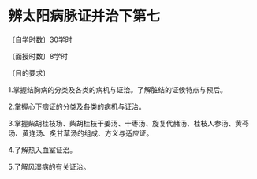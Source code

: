 # 辨太阳病脉证并治下第七

〔自学时数〕30学时

〔面授时数〕8学时

〔目的要求〕

1.掌握结胸病的分类及各类的病机与证治。了解脏结的证候特点与预后。

2.掌握心下痞证的分类及各类的病机与证治。

3.掌握柴胡桂枝场、柴胡桂枝干姜汤、十枣汤、旋复代赭汤、桂枝人参汤、黄芩汤、黄连汤、炙甘草汤的组成、方义与适应证。

4.了解热入血室证治。

5.了解风湿病的有关证治。
